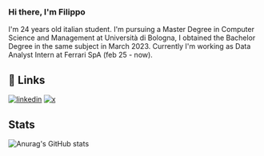 ### Hi there, I'm Filippo ###

I'm 24 years old italian student. I'm pursuing a Master Degree in Computer Science and Management at Università di Bologna, I obtained the Bachelor Degree in the same subject in March 2023. Currently I'm working as Data Analyst Intern at Ferrari SpA (feb 25 - now).

## 🔗 Links 
[![linkedin](https://img.shields.io/badge/linkedin-0A66C2?style=for-the-badge&logo=linkedin&logoColor=white)](https://www.linkedin.com/in/filippo-brajucha-aa7787200/)
[![x](https://img.shields.io/badge/twitter-1DA1F2?style=for-the-badge&logo=twitter&logoColor=white)](https://twitter.com/filippobrajucha)

## Stats
<p>

  ![Anurag's GitHub stats](https://github-readme-stats.vercel.app/api?username=benzebra&show_icons=true&theme=merko)

</p>
